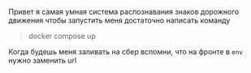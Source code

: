 Привет я самая умная система распознавания знаков дорожного движения
чтобы запустить меня достаточно написать команду
> docker compose up

Когда будешь меня заливать на сбер вспомни, что на фронте в `env` нужно заменить url